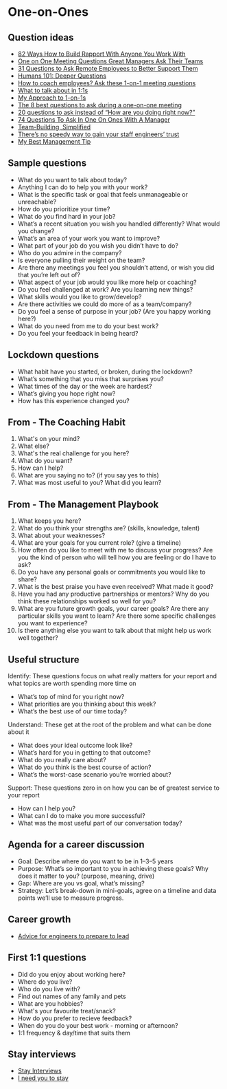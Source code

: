 # One-on-Ones

## Question ideas
- [82 Ways How to Build Rapport With Anyone You Work With](https://getlighthouse.com/blog/how-to-build-rapport/)
- [One on One Meeting Questions Great Managers Ask Their Teams](https://getlighthouse.com/blog/one-on-one-meeting-questions-great-managers-ask/)
- [31 Questions to Ask Remote Employees to Better Support Them](https://getlighthouse.com/blog/questions-remote-employees/)
- [Humans 101: Deeper Questions](https://docs.google.com/document/d/1WWkvXQDhYcZoe_0Pcrmi9B19vmGJ8Uhtu4kMshDjkpk/edit)
- [How to coach employees? Ask these 1-on-1 meeting questions](https://knowyourteam.com/blog/2020/02/19/how-to-coach-employees-ask-these-1-on-1-meeting-questions/)
- [What to talk about in 1:1s](https://wizardzines.com/comics/1-1s/)
- [My Approach to 1-on-1s](https://marcorogers.com/blog/my-approach-to-1-on-1s)
- [The 8 best questions to ask during a one-on-one meeting](https://knowyourteam.com/blog/2018/01/11/the-8-best-questions-to-ask-during-a-one-on-one-meeting/)
- [20 questions to ask instead of “How are you doing right now?”](https://qz.com/work/1836105/20-great-questions-to-ask-instead-of-how-are-you-doing-right-now/)
- [74 Questions To Ask In One On Ones With A Manager](https://getlighthouse.com/blog/questions-ask-one-on-ones-manager)
- [Team-Building, Simplified](https://medium.com/illumination/team-building-simplified-ae1f12494bb9)
- [There’s no speedy way to gain your staff engineers’ trust](https://leaddev.com/culture-engagement-motivation/how-slowly-build-trust-your-staff-engineers)
- [My Best Management Tip](https://1chrishatfield.medium.com/my-best-management-tip-dfe7fd7a13a8)

## Sample questions
- What do you want to talk about today?
- Anything I can do to help you with your work?
- What is the specific task or goal that feels unmanageable or unreachable?
- How do you prioritize your time?
- What do you find hard in your job?
- What’s a recent situation you wish you handled differently? What would you change?
- What’s an area of your work you want to improve?
- What part of your job do you wish you didn’t have to do?
- Who do you admire in the company?
- Is everyone pulling their weight on the team?
- Are there any meetings you feel you shouldn’t attend, or wish you did that you’re left out of?
- What aspect of your job would you like more help or coaching?
- Do you feel challenged at work? Are you learning new things?
- What skills would you like to grow/develop?
- Are there activities we could do more of as a team/company?
- Do you feel a sense of purpose in your job? (Are you happy working here?)
- What do you need from me to do your best work?
- Do you feel your feedback in being heard?

## Lockdown questions
- What habit have you started, or broken, during the lockdown?
- What’s something that you miss that surprises you?
- What times of the day or the week are hardest?
- What’s giving you hope right now?
- How has this experience changed you?

## From - The Coaching Habit
1. What's on your mind?
2. What else?
3. What's the real challenge for you here?
4. What do you want?
5. How can I help?
6. What are you saying no to? (if you say yes to this)
7. What was most useful to you? What did you learn?

## From - The Management Playbook
1. What keeps you here?
2. What do you think your strengths are? (skills, knowledge, talent)
3. What about your weaknesses?
4. What are your goals for you current role? (give a timeline)
5. How often do you like to meet with me to discuss your progress? Are you the kind of person who will tell how you are feeling or do I have to ask?
6. Do you have any personal goals or commitments you would like to share?
7. What is the best praise you have even received? What made it good?
8. Have you had any productive partnerships or mentors? Why do you think these relationships worked so well for you?
9. What are you future growth goals, your career goals? Are there any particular skills you want to learn? Are there some specific challenges you want to experience?
10. Is there anything else you want to talk about that might help us work well together?

## Useful structure
Identify: These questions focus on what really matters for your report and what topics are worth spending more time on
- What’s top of mind for you right now?
- What priorities are you thinking about this week?
- What’s the best use of our time today?

Understand: These get at the root of the problem and what can be done about it
- What does your ideal outcome look like?
- What’s hard for you in getting to that outcome?
- What do you really care about?
- What do you think is the best course of action?
- What’s the worst-case scenario you’re worried about?

Support: These questions zero in on how you can be of greatest service to your report
- How can I help you?
- What can I do to make you more successful?
- What was the most useful part of our conversation today?

## Agenda for a career discussion
- Goal: Describe where do you want to be in 1–3–5 years
- Purpose: What’s so important to you in achieving these goals? Why does it matter to you? (purpose, meaning, drive)
- Gap: Where are you vs goal, what’s missing?
- Strategy: Let’s break-down in mini-goals, agree on a timeline and data points we’ll use to measure progress.

## Career growth
- [Advice for engineers to prepare to lead](https://twitter.com/gergelyorosz/status/1487791794502967302)

## First 1:1 questions
- Did do you enjoy about working here?
- Where do you live?
- Who do you live with?
- Find out names of any family and pets
- What are you hobbies?
- What's your favourite treat/snack?
- How do you prefer to recieve feedback? 
- When do you do your best work - morning or afternoon?
- 1:1 frequency & day/time that suits them

## Stay interviews
- [Stay Interviews](https://medium.com/lotharschulz/stay-interviews-29a2918d2b21)
- [I need you to stay](https://www.protocol.com/newsletters/protocol-workplace/inside-the-stay-interview)
